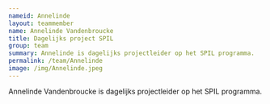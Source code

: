 ```yaml
---
nameid: Annelinde
layout: teammember
name: Annelinde Vandenbroucke
title: Dagelijks project SPIL
group: team
summary: Annelinde is dagelijks projectleider op het SPIL programma.
permalink: /team/Annelinde
image: /img/Annelinde.jpeg
---
```


Annelinde Vandenbroucke is dagelijks projectleider op het SPIL programma.

<br>


